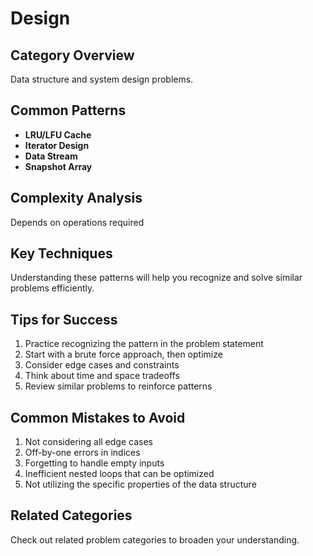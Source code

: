 # Design

## Category Overview

Data structure and system design problems.

## Common Patterns

- **LRU/LFU Cache**
- **Iterator Design**
- **Data Stream**
- **Snapshot Array**

## Complexity Analysis

Depends on operations required

## Key Techniques

Understanding these patterns will help you recognize and solve similar problems efficiently.

## Tips for Success

1. Practice recognizing the pattern in the problem statement
2. Start with a brute force approach, then optimize
3. Consider edge cases and constraints
4. Think about time and space tradeoffs
5. Review similar problems to reinforce patterns

## Common Mistakes to Avoid

1. Not considering all edge cases
2. Off-by-one errors in indices
3. Forgetting to handle empty inputs
4. Inefficient nested loops that can be optimized
5. Not utilizing the specific properties of the data structure

## Related Categories

Check out related problem categories to broaden your understanding.
